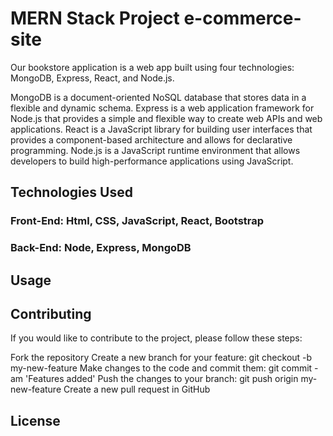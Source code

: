 # MERN Stack Project e-commerce-site
Our bookstore application is a web app built using four technologies: MongoDB, Express, React, and Node.js.

MongoDB is a document-oriented NoSQL database that stores data in a flexible and dynamic schema.
Express is a web application framework for Node.js that provides a simple and flexible way to create web APIs and web applications.
React is a JavaScript library for building user interfaces that provides a component-based architecture and allows for declarative programming.
Node.js is a JavaScript runtime environment that allows developers to build high-performance applications using JavaScript.

## Technologies Used
### Front-End: Html, CSS, JavaScript, React, Bootstrap
### Back-End: Node, Express, MongoDB

## Usage



## Contributing
If you would like to contribute to the project, please follow these steps:

Fork the repository
Create a new branch for your feature: git checkout -b my-new-feature
Make changes to the code and commit them: git commit -am 'Features added'
Push the changes to your branch: git push origin my-new-feature
Create a new pull request in GitHub

## License
